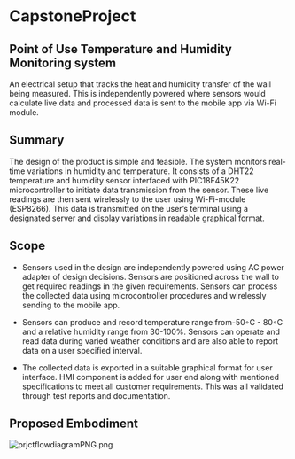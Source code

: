 # CapstoneProject
## Point of Use Temperature and Humidity Monitoring system
An electrical setup that tracks the heat and humidity transfer of the wall being measured. This is independently powered where sensors would calculate live data and processed data is sent to the mobile app via Wi-Fi module.
## Summary
The design of the product is simple and feasible. The system monitors real-time variations in humidity and temperature. It consists of a DHT22 temperature and humidity sensor interfaced with PIC18F45K22 microcontroller to initiate data transmission from the sensor. These live readings are then sent wirelessly to the user using Wi-Fi-module (ESP8266). This data is transmitted on the user’s terminal using a designated server and display variations in readable graphical format. 
## Scope 
  * Sensors used in the design are independently powered using AC power adapter of design decisions. Sensors are positioned across the wall to get required readings in the given requirements. Sensors can process the collected data using microcontroller procedures and wirelessly sending to the mobile app.

  * Sensors can produce and record temperature range from-50◦C - 80◦C and a relative humidity  range  from  30-100%.  Sensors  can operate  and  read  data  during  varied weather conditions and are also able to report data on a user specified interval. 

   * The collected data is exported in a suitable graphical format for user interface. HMI component is added for user end along with mentioned specifications to meet all customer requirements. This was all validated through test reports and documentation.
## Proposed Embodiment 
![prjctflowdiagramPNG.png](C:\Users\USER\Desktop\capstone_project)



